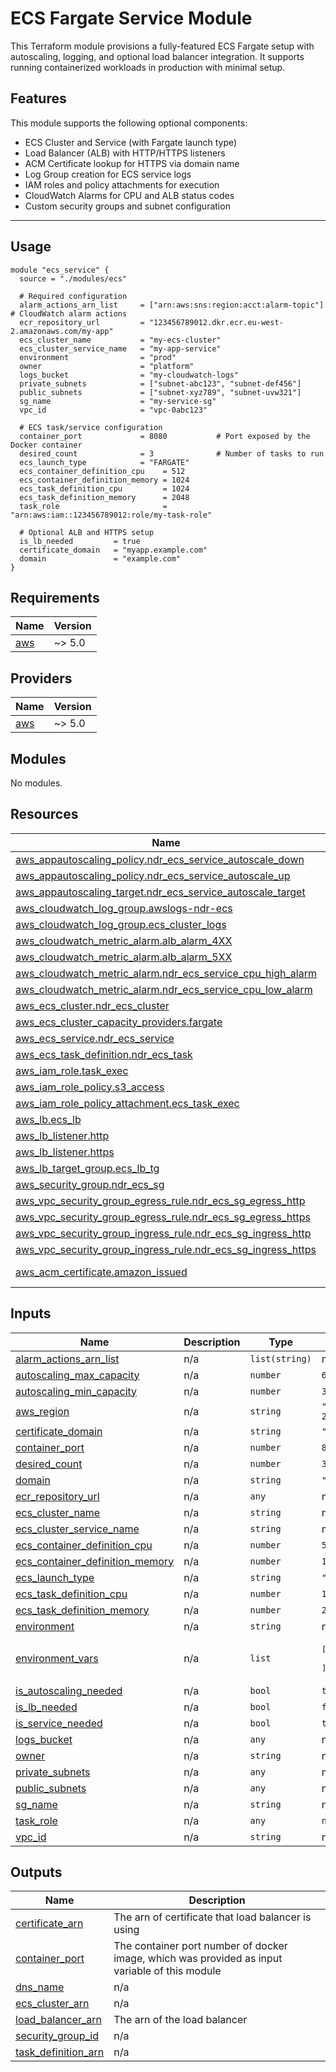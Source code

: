 # ECS Fargate Service Module

This Terraform module provisions a fully-featured ECS Fargate setup with autoscaling, logging, and optional load balancer integration. It supports running containerized workloads in production with minimal setup.

## Features

This module supports the following optional components:

- ECS Cluster and Service (with Fargate launch type)
- Load Balancer (ALB) with HTTP/HTTPS listeners
- ACM Certificate lookup for HTTPS via domain name
- Log Group creation for ECS service logs
- IAM roles and policy attachments for execution
- CloudWatch Alarms for CPU and ALB status codes
- Custom security groups and subnet configuration

---

## Usage

```hcl
module "ecs_service" {
  source = "./modules/ecs"

  # Required configuration
  alarm_actions_arn_list     = ["arn:aws:sns:region:acct:alarm-topic"]  # CloudWatch alarm actions
  ecr_repository_url         = "123456789012.dkr.ecr.eu-west-2.amazonaws.com/my-app"
  ecs_cluster_name           = "my-ecs-cluster"
  ecs_cluster_service_name   = "my-app-service"
  environment                = "prod"
  owner                      = "platform"
  logs_bucket                = "my-cloudwatch-logs"
  private_subnets            = ["subnet-abc123", "subnet-def456"]
  public_subnets             = ["subnet-xyz789", "subnet-uvw321"]
  sg_name                    = "my-service-sg"
  vpc_id                     = "vpc-0abc123"

  # ECS task/service configuration
  container_port             = 8080           # Port exposed by the Docker container
  desired_count              = 3              # Number of tasks to run
  ecs_launch_type            = "FARGATE"
  ecs_container_definition_cpu    = 512
  ecs_container_definition_memory = 1024
  ecs_task_definition_cpu         = 1024
  ecs_task_definition_memory      = 2048
  task_role                       = "arn:aws:iam::123456789012:role/my-task-role"

  # Optional ALB and HTTPS setup
  is_lb_needed         = true
  certificate_domain   = "myapp.example.com"
  domain               = "example.com"
}

```

<!-- BEGIN_TF_DOCS -->

## Requirements

| Name                                                   | Version |
| ------------------------------------------------------ | ------- |
| <a name="requirement_aws"></a> [aws](#requirement_aws) | ~> 5.0  |

## Providers

| Name                                             | Version |
| ------------------------------------------------ | ------- |
| <a name="provider_aws"></a> [aws](#provider_aws) | ~> 5.0  |

## Modules

No modules.

## Resources

| Name                                                                                                                                                                        | Type        |
| --------------------------------------------------------------------------------------------------------------------------------------------------------------------------- | ----------- |
| [aws_appautoscaling_policy.ndr_ecs_service_autoscale_down](https://registry.terraform.io/providers/hashicorp/aws/latest/docs/resources/appautoscaling_policy)               | resource    |
| [aws_appautoscaling_policy.ndr_ecs_service_autoscale_up](https://registry.terraform.io/providers/hashicorp/aws/latest/docs/resources/appautoscaling_policy)                 | resource    |
| [aws_appautoscaling_target.ndr_ecs_service_autoscale_target](https://registry.terraform.io/providers/hashicorp/aws/latest/docs/resources/appautoscaling_target)             | resource    |
| [aws_cloudwatch_log_group.awslogs-ndr-ecs](https://registry.terraform.io/providers/hashicorp/aws/latest/docs/resources/cloudwatch_log_group)                                | resource    |
| [aws_cloudwatch_log_group.ecs_cluster_logs](https://registry.terraform.io/providers/hashicorp/aws/latest/docs/resources/cloudwatch_log_group)                               | resource    |
| [aws_cloudwatch_metric_alarm.alb_alarm_4XX](https://registry.terraform.io/providers/hashicorp/aws/latest/docs/resources/cloudwatch_metric_alarm)                            | resource    |
| [aws_cloudwatch_metric_alarm.alb_alarm_5XX](https://registry.terraform.io/providers/hashicorp/aws/latest/docs/resources/cloudwatch_metric_alarm)                            | resource    |
| [aws_cloudwatch_metric_alarm.ndr_ecs_service_cpu_high_alarm](https://registry.terraform.io/providers/hashicorp/aws/latest/docs/resources/cloudwatch_metric_alarm)           | resource    |
| [aws_cloudwatch_metric_alarm.ndr_ecs_service_cpu_low_alarm](https://registry.terraform.io/providers/hashicorp/aws/latest/docs/resources/cloudwatch_metric_alarm)            | resource    |
| [aws_ecs_cluster.ndr_ecs_cluster](https://registry.terraform.io/providers/hashicorp/aws/latest/docs/resources/ecs_cluster)                                                  | resource    |
| [aws_ecs_cluster_capacity_providers.fargate](https://registry.terraform.io/providers/hashicorp/aws/latest/docs/resources/ecs_cluster_capacity_providers)                    | resource    |
| [aws_ecs_service.ndr_ecs_service](https://registry.terraform.io/providers/hashicorp/aws/latest/docs/resources/ecs_service)                                                  | resource    |
| [aws_ecs_task_definition.ndr_ecs_task](https://registry.terraform.io/providers/hashicorp/aws/latest/docs/resources/ecs_task_definition)                                     | resource    |
| [aws_iam_role.task_exec](https://registry.terraform.io/providers/hashicorp/aws/latest/docs/resources/iam_role)                                                              | resource    |
| [aws_iam_role_policy.s3_access](https://registry.terraform.io/providers/hashicorp/aws/latest/docs/resources/iam_role_policy)                                                | resource    |
| [aws_iam_role_policy_attachment.ecs_task_exec](https://registry.terraform.io/providers/hashicorp/aws/latest/docs/resources/iam_role_policy_attachment)                      | resource    |
| [aws_lb.ecs_lb](https://registry.terraform.io/providers/hashicorp/aws/latest/docs/resources/lb)                                                                             | resource    |
| [aws_lb_listener.http](https://registry.terraform.io/providers/hashicorp/aws/latest/docs/resources/lb_listener)                                                             | resource    |
| [aws_lb_listener.https](https://registry.terraform.io/providers/hashicorp/aws/latest/docs/resources/lb_listener)                                                            | resource    |
| [aws_lb_target_group.ecs_lb_tg](https://registry.terraform.io/providers/hashicorp/aws/latest/docs/resources/lb_target_group)                                                | resource    |
| [aws_security_group.ndr_ecs_sg](https://registry.terraform.io/providers/hashicorp/aws/latest/docs/resources/security_group)                                                 | resource    |
| [aws_vpc_security_group_egress_rule.ndr_ecs_sg_egress_http](https://registry.terraform.io/providers/hashicorp/aws/latest/docs/resources/vpc_security_group_egress_rule)     | resource    |
| [aws_vpc_security_group_egress_rule.ndr_ecs_sg_egress_https](https://registry.terraform.io/providers/hashicorp/aws/latest/docs/resources/vpc_security_group_egress_rule)    | resource    |
| [aws_vpc_security_group_ingress_rule.ndr_ecs_sg_ingress_http](https://registry.terraform.io/providers/hashicorp/aws/latest/docs/resources/vpc_security_group_ingress_rule)  | resource    |
| [aws_vpc_security_group_ingress_rule.ndr_ecs_sg_ingress_https](https://registry.terraform.io/providers/hashicorp/aws/latest/docs/resources/vpc_security_group_ingress_rule) | resource    |
| [aws_acm_certificate.amazon_issued](https://registry.terraform.io/providers/hashicorp/aws/latest/docs/data-sources/acm_certificate)                                         | data source |

## Inputs

| Name                                                                                                                           | Description | Type           | Default                      | Required |
| ------------------------------------------------------------------------------------------------------------------------------ | ----------- | -------------- | ---------------------------- | :------: |
| <a name="input_alarm_actions_arn_list"></a> [alarm_actions_arn_list](#input_alarm_actions_arn_list)                            | n/a         | `list(string)` | n/a                          |   yes    |
| <a name="input_autoscaling_max_capacity"></a> [autoscaling_max_capacity](#input_autoscaling_max_capacity)                      | n/a         | `number`       | `6`                          |    no    |
| <a name="input_autoscaling_min_capacity"></a> [autoscaling_min_capacity](#input_autoscaling_min_capacity)                      | n/a         | `number`       | `3`                          |    no    |
| <a name="input_aws_region"></a> [aws_region](#input_aws_region)                                                                | n/a         | `string`       | `"eu-west-2"`                |    no    |
| <a name="input_certificate_domain"></a> [certificate_domain](#input_certificate_domain)                                        | n/a         | `string`       | `""`                         |    no    |
| <a name="input_container_port"></a> [container_port](#input_container_port)                                                    | n/a         | `number`       | `8080`                       |    no    |
| <a name="input_desired_count"></a> [desired_count](#input_desired_count)                                                       | n/a         | `number`       | `3`                          |    no    |
| <a name="input_domain"></a> [domain](#input_domain)                                                                            | n/a         | `string`       | `""`                         |    no    |
| <a name="input_ecr_repository_url"></a> [ecr_repository_url](#input_ecr_repository_url)                                        | n/a         | `any`          | n/a                          |   yes    |
| <a name="input_ecs_cluster_name"></a> [ecs_cluster_name](#input_ecs_cluster_name)                                              | n/a         | `string`       | n/a                          |   yes    |
| <a name="input_ecs_cluster_service_name"></a> [ecs_cluster_service_name](#input_ecs_cluster_service_name)                      | n/a         | `string`       | n/a                          |   yes    |
| <a name="input_ecs_container_definition_cpu"></a> [ecs_container_definition_cpu](#input_ecs_container_definition_cpu)          | n/a         | `number`       | `512`                        |    no    |
| <a name="input_ecs_container_definition_memory"></a> [ecs_container_definition_memory](#input_ecs_container_definition_memory) | n/a         | `number`       | `1024`                       |    no    |
| <a name="input_ecs_launch_type"></a> [ecs_launch_type](#input_ecs_launch_type)                                                 | n/a         | `string`       | `"FARGATE"`                  |    no    |
| <a name="input_ecs_task_definition_cpu"></a> [ecs_task_definition_cpu](#input_ecs_task_definition_cpu)                         | n/a         | `number`       | `1024`                       |    no    |
| <a name="input_ecs_task_definition_memory"></a> [ecs_task_definition_memory](#input_ecs_task_definition_memory)                | n/a         | `number`       | `2048`                       |    no    |
| <a name="input_environment"></a> [environment](#input_environment)                                                             | n/a         | `string`       | n/a                          |   yes    |
| <a name="input_environment_vars"></a> [environment_vars](#input_environment_vars)                                              | n/a         | `list`         | <pre>[<br/> null<br/>]</pre> |    no    |
| <a name="input_is_autoscaling_needed"></a> [is_autoscaling_needed](#input_is_autoscaling_needed)                               | n/a         | `bool`         | `true`                       |    no    |
| <a name="input_is_lb_needed"></a> [is_lb_needed](#input_is_lb_needed)                                                          | n/a         | `bool`         | `false`                      |    no    |
| <a name="input_is_service_needed"></a> [is_service_needed](#input_is_service_needed)                                           | n/a         | `bool`         | `true`                       |    no    |
| <a name="input_logs_bucket"></a> [logs_bucket](#input_logs_bucket)                                                             | n/a         | `any`          | n/a                          |   yes    |
| <a name="input_owner"></a> [owner](#input_owner)                                                                               | n/a         | `string`       | n/a                          |   yes    |
| <a name="input_private_subnets"></a> [private_subnets](#input_private_subnets)                                                 | n/a         | `any`          | n/a                          |   yes    |
| <a name="input_public_subnets"></a> [public_subnets](#input_public_subnets)                                                    | n/a         | `any`          | n/a                          |   yes    |
| <a name="input_sg_name"></a> [sg_name](#input_sg_name)                                                                         | n/a         | `string`       | n/a                          |   yes    |
| <a name="input_task_role"></a> [task_role](#input_task_role)                                                                   | n/a         | `any`          | `null`                       |    no    |
| <a name="input_vpc_id"></a> [vpc_id](#input_vpc_id)                                                                            | n/a         | `string`       | n/a                          |   yes    |

## Outputs

| Name                                                                                         | Description                                                                                    |
| -------------------------------------------------------------------------------------------- | ---------------------------------------------------------------------------------------------- |
| <a name="output_certificate_arn"></a> [certificate_arn](#output_certificate_arn)             | The arn of certificate that load balancer is using                                             |
| <a name="output_container_port"></a> [container_port](#output_container_port)                | The container port number of docker image, which was provided as input variable of this module |
| <a name="output_dns_name"></a> [dns_name](#output_dns_name)                                  | n/a                                                                                            |
| <a name="output_ecs_cluster_arn"></a> [ecs_cluster_arn](#output_ecs_cluster_arn)             | n/a                                                                                            |
| <a name="output_load_balancer_arn"></a> [load_balancer_arn](#output_load_balancer_arn)       | The arn of the load balancer                                                                   |
| <a name="output_security_group_id"></a> [security_group_id](#output_security_group_id)       | n/a                                                                                            |
| <a name="output_task_definition_arn"></a> [task_definition_arn](#output_task_definition_arn) | n/a                                                                                            |

<!-- END_TF_DOCS -->
